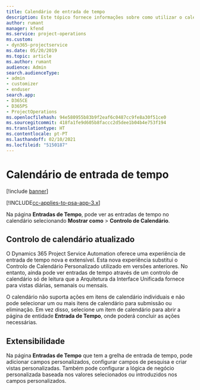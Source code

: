 ```yaml
---
title: Calendário de entrada de tempo
description: Este tópico fornece informações sobre como utilizar o calendário de entrada de tempo.
author: rumant
manager: kfend
ms.service: project-operations
ms.custom:
- dyn365-projectservice
ms.date: 05/20/2019
ms.topic: article
ms.author: rumant
audience: Admin
search.audienceType:
- admin
- customizer
- enduser
search.app:
- D365CE
- D365PS
- ProjectOperations
ms.openlocfilehash: 94e580955b83b9f2eaf6c0487cc9fe8a30f51ce0
ms.sourcegitcommit: 418fa1fe9d605b8faccc2d5dee1b04b4e753f194
ms.translationtype: HT
ms.contentlocale: pt-PT
ms.lasthandoff: 02/10/2021
ms.locfileid: "5150187"
---
```

# <a name="time-entry-calendar"></a>Calendário de entrada de tempo

[!include [banner](../includes/psa-now-project-operations.md)]

[!INCLUDE[cc-applies-to-psa-app-3.x](../includes/cc-applies-to-psa-app-3x.md)]

Na página **Entradas de Tempo**, pode ver as entradas de tempo no calendário selecionando **Mostrar como** \> **Controlo de Calendário**.

## <a name="updated-calendar-control"></a>Controlo de calendário atualizado

O Dynamics 365 Project Service Automation oferece uma experiência de entrada de tempo nova e extensível. Esta nova experiência substitui o Controlo de Calendário Personalizado utilizado em versões anteriores. No entanto, ainda pode ver entradas de tempo através de um controlo de calendário só de leitura que a Arquitetura da Interface Unificada fornece para vistas diárias, semanais ou mensais.

O calendário não suporta ações em itens de calendário individuais e não pode selecionar um ou mais itens de calendário para submissão ou eliminação. Em vez disso, selecione um item de calendário para abrir a página de entidade **Entrada de Tempo**, onde poderá concluir as ações necessárias.

## <a name="extensibility"></a>Extensibilidade

Na página **Entradas de Tempo** que tem a grelha de entrada de tempo, pode adicionar campos personalizados, configurar campos de pesquisa e criar vistas personalizadas. Também pode configurar a lógica de negócio personalizada baseada nos valores selecionados ou introduzidos nos campos personalizados.

